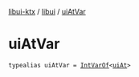 [libui-ktx](../index.md) / [libui](index.md) / [uiAtVar](./ui-at-var.md)

# uiAtVar

`typealias uiAtVar = `[`IntVarOf`](../kotlinx.cinterop/-int-var-of/index.md)`<`[`uiAt`](ui-at.md)`>`